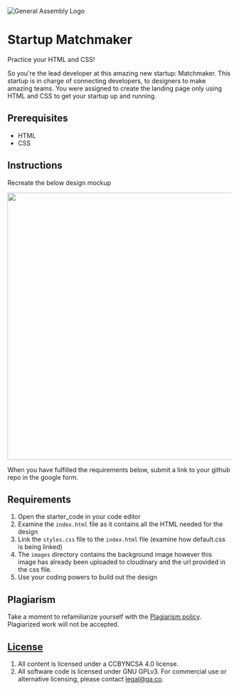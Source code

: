
![General Assembly Logo](https://camo.githubusercontent.com/1a91b05b8f4d44b5bbfb83abac2b0996d8e26c92/687474703a2f2f692e696d6775722e636f6d2f6b6538555354712e706e67)

# Startup Matchmaker

Practice your HTML and CSS!

So you're the lead developer at this amazing new startup: Matchmaker. This startup is in charge of connecting developers, to designers to make amazing teams. You were assigned to create the landing page only using HTML and CSS to get your startup up and running.

## Prerequisites

* HTML
* CSS

## Instructions

Recreate the below design mockup

<img src="https://i.imgur.com/fYOx4sg.png" width=600/>

When you have fulfilled the requirements below, submit a link to your github repo in the google form.

## Requirements

1. Open the starter_code in your code editor
2. Examine the `index.html` file as it contains all the HTML needed for the design
3. Link the `styles.css` file to the `index.html` file (examine how default.css is being linked)
3. The `images` directory contains the background image however this image has already been uploaded to cloudinary and the url provided in the css file. 
4. Use your coding powers to build out the design

## Plagiarism

Take a moment to refamiliarize yourself with the
[Plagiarism policy](https://git.generalassemb.ly/DC-WDI/Administrative/blob/master/plagiarism.md).
Plagiarized work will not be accepted.

## [License](LICENSE)

1.  All content is licensed under a CC­BY­NC­SA 4.0 license.
1.  All software code is licensed under GNU GPLv3. For commercial use or
    alternative licensing, please contact legal@ga.co.
